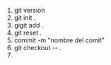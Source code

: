 1. git version  
2. git init . 
3. gigit add .
4. git reset .
5. commit -m "nombre del comit"
6. git checkout -- . 
7. 
